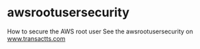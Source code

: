 # awsrootusersecurity
How to secure the AWS root user
See the awsrootusersecurity on www.transactts.com
